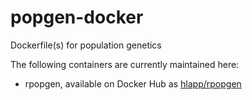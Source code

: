 # popgen-docker
Dockerfile(s) for population genetics

The following containers are currently maintained here:
* rpopgen, available on Docker Hub as [hlapp/rpopgen](https://hub.docker.com/r/hlapp/rpopgen/)
